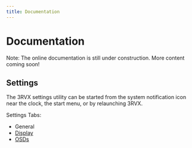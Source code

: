 ```yaml
---
title: Documentation
---
```


Documentation
=============

Note: The online documentation is still under construction. More content coming soon!

Settings
--------
The 3RVX settings utility can be started from the system notification icon near the clock, the start menu, or by relaunching 3RVX.

Settings Tabs:

* General
* [Display](display-settings.html)
* [OSDs](osd-settings.html)

